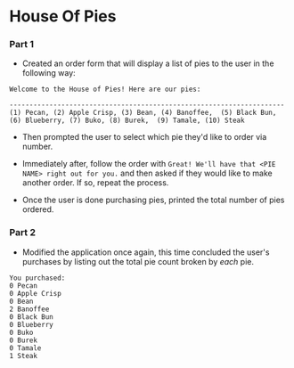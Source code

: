 # House Of Pies


### Part 1

* Created an order form that will display a list of pies to the user in the following way:

```
Welcome to the House of Pies! Here are our pies:

---------------------------------------------------------------------
(1) Pecan, (2) Apple Crisp, (3) Bean, (4) Banoffee,  (5) Black Bun, (6) Blueberry, (7) Buko, (8) Burek,  (9) Tamale, (10) Steak
```

* Then prompted the user to select which pie they'd like to order via number.

* Immediately after, follow the order with `Great! We'll have that <PIE NAME> right out for you.` and then asked if they would like to make another order. If so, repeat the process.

* Once the user is done purchasing pies, printed the total number of pies ordered.

### Part 2 

* Modified the application once again, this time concluded the user's purchases by listing out the total pie count broken by *each* pie.

```
You purchased:
0 Pecan
0 Apple Crisp
0 Bean
2 Banoffee
0 Black Bun
0 Blueberry
0 Buko
0 Burek
0 Tamale
1 Steak